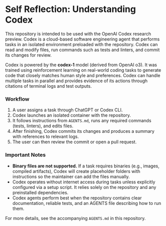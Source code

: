 # Self Reflection: Understanding Codex

This repository is intended to be used with the OpenAI Codex research preview. Codex is a cloud-based software engineering agent that performs tasks in an isolated environment preloaded with the repository. Codex can read and modify files, run commands such as tests and linters, and commit its changes for review.

Codex is powered by the **codex-1** model (derived from OpenAI o3). It was trained using reinforcement learning on real-world coding tasks to generate code that closely matches human style and preferences. Codex can handle multiple tasks in parallel and provides evidence of its actions through citations of terminal logs and test outputs.

### Workflow
1. A user assigns a task through ChatGPT or Codex CLI.
2. Codex launches an isolated container with the repository.
3. It follows instructions from `AGENTS.md`, runs any required commands (tests, linters), and edits files.
4. After finishing, Codex commits its changes and produces a summary with references to relevant logs.
5. The user can then review the commit or open a pull request.

### Important Notes
- **Binary files are not supported.** If a task requires binaries (e.g., images, compiled artifacts), Codex will create placeholder folders with instructions so the maintainer can add the files manually.
- Codex operates without internet access during tasks unless explicitly configured via a setup script. It relies solely on the repository and any preinstalled dependencies.
- Codex agents perform best when the repository contains clear documentation, reliable tests, and an AGENTS file describing how to run them.

For more details, see the accompanying `AGENTS.md` in this repository.

